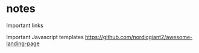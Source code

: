 # notes
Important links 

Important Javascript templates
https://github.com/nordicgiant2/awesome-landing-page


